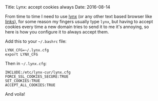 Title: Lynx: accept cookies always
Date: 2016-08-14

From time to time I need to use [lynx](https://packages.ubuntu.com/lynx) (or
any other text based browser like [links](https://packages.ubuntu.com/links)),
for some reason my fingers usually type `lynx`, but having to accept cookies
every time a new domain tries to send it to me it's annoying, so here is how
you configure it to always accept them.

Add this to your `~/.bashrc` file:

    LYNX_CFG=~/.lynx.cfg
    export LYNX_CFG

Then in `~/.lynx.cfg`:

    INCLUDE:/etc/lynx-cur/lynx.cfg
    FORCE_SSL_COOKIES_SECURE:TRUE
    SET_COOKIES:TRUE
    ACCEPT_ALL_COOKIES:TRUE

And voila!
